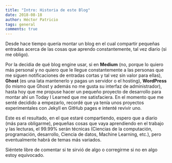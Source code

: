 ```yaml
---
title: "Intro: Historia de este Blog"
date: 2018-08-18
author: Héctor Patricio
tags: general
comments: true
---
```


Desde hace tiempo quería montar un blog en el cual
compartir pequeñas entradas acerca de las cosas que aprendo constantemente,
tal vez diario (si me obligo).

Por la decidia de qué blog engine usar, si en **Medium** (no, porque lo quiero más personal y
no quiero que le llegue constantemente a las personas que me siguen notificaciones
de entradas cortas y tal vez sin valor para ellas), **Ghost** (es una lata mantenerlo y pagas un servidor o el hosting), **WordPress** (lo mismo que Ghost y además no me gusta su interfaz de administrador),
hasta hoy que me propuse hacer un pequeño proyecto de desarrollo para montar ahí un Today I Learned que
me satisfaciera. En el momento que me senté decidido a empezarlo, recordé que ya tenía unos proyectos 
experimentales con Jekyll en GitHub pages e intenté revivir uno.

Este es el resultado, en el que estaré compartiendo, espero que a diario (más para obligarme), pequeñas cosas que
vaya aprendiendo en el trabajo y las lecturas, el 99.99% serán técnicas (Ciencias de la computación,
programación, desarrollo, Ciencia de datos, Machine Learning, etc.), pero eventualmente habrá de temas más variados.

Siéntete libre de comentar si te sirvió de algo o corregirme si no en algo estoy equivocado.